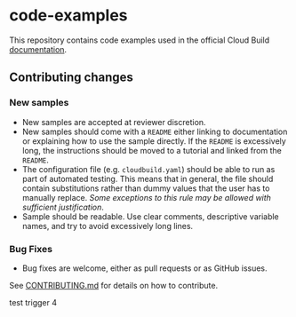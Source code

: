 # code-examples
This repository contains code examples used in the official Cloud Build [documentation](https://cloud.google.com/build/docs/).

## Contributing changes

### New samples
 - New samples are accepted at reviewer discretion.
 - New samples should come with a `README` either linking to documentation or explaining how to use the sample directly. If the `README` is excessively long, the instructions should be moved to a tutorial and linked from the `README`.
 - The configuration file (e.g. `cloudbuild.yaml`) should be able to run as part of automated testing.  This means that in general, the file should contain substitutions rather than dummy values that the user has to manually replace.  _Some exceptions to this rule may be allowed with sufficient justification_. 
 - Sample should be readable. Use clear comments, descriptive variable names, and try to avoid excessively long lines. 

### Bug Fixes
 - Bug fixes are welcome, either as pull requests or as GitHub issues.

See [CONTRIBUTING.md](CONTRIBUTING.md) for details on how to contribute.

test trigger 4
